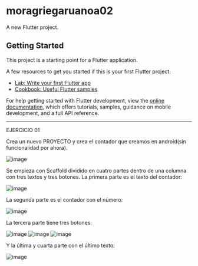 # moragriegaruanoa02

A new Flutter project.

## Getting Started

This project is a starting point for a Flutter application.

A few resources to get you started if this is your first Flutter project:

- [Lab: Write your first Flutter app](https://docs.flutter.dev/get-started/codelab)
- [Cookbook: Useful Flutter samples](https://docs.flutter.dev/cookbook)

For help getting started with Flutter development, view the
[online documentation](https://docs.flutter.dev/), which offers tutorials,
samples, guidance on mobile development, and a full API reference.


--------------------------------------------------

EJERCICIO 01

Crea un nuevo PROYECTO y crea el contador que creamos en android(sin funcionalidad por ahora).

![image](https://github.com/mmruano/MoragriegaRuanoA02/assets/146729468/c72497b4-543e-49e3-b30c-77215368f980)


Se empieza con Scaffold dividido en cuatro partes dentro de una columna con tres textos y tres botones. La primera
parte es el texto del contador:

![image](https://github.com/mmruano/MoragriegaRuanoA02/assets/146729468/45394e6a-c44e-4dda-abbb-2f57e57edcb8)


La segunda parte es el contador con el número:

![image](https://github.com/mmruano/MoragriegaRuanoA02/assets/146729468/d8f59f1c-d294-4237-b07e-6d63ae54a1da)


La tercera parte tiene tres botones:

![image](https://github.com/mmruano/MoragriegaRuanoA02/assets/146729468/dc485244-d6df-4676-9052-b85a7f785fc2)
![image](https://github.com/mmruano/MoragriegaRuanoA02/assets/146729468/abda701a-68c7-44cb-bf68-f184c7e2bdf9)
![image](https://github.com/mmruano/MoragriegaRuanoA02/assets/146729468/73957d1e-75e0-4ca8-b978-645038e984f2)


Y la última y cuarta parte con el último texto:

![image](https://github.com/mmruano/MoragriegaRuanoA02/assets/146729468/308ba55a-4362-4fcf-8967-3196ffc25fb6)
